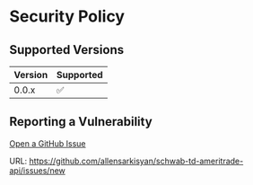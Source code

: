 # Security Policy

## Supported Versions

| Version | Supported          |
| ------- | ------------------ |
| 0.0.x   | :white_check_mark: |

## Reporting a Vulnerability

[Open a GitHub Issue](https://github.com/allensarkisyan/schwab-td-ameritrade-api/issues/new)

URL: https://github.com/allensarkisyan/schwab-td-ameritrade-api/issues/new
